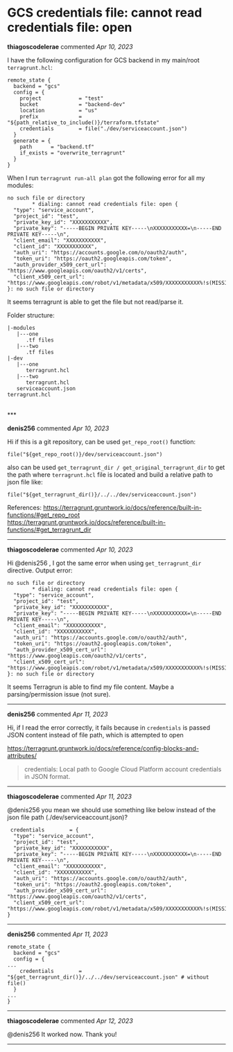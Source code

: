 # GCS credentials file: cannot read credentials file: open

**thiagoscodelerae** commented *Apr 10, 2023*

I have the following configuration for GCS backend in my main/root `terragrunt.hcl`:

```
remote_state {
  backend = "gcs"
  config = {
    project            = "test"
    bucket             = "backend-dev"
    location           = "us"
    prefix             = "${path_relative_to_include()}/terraform.tfstate"
    credentials        = file("./dev/serviceaccount.json")
  }
  generate = {
    path      = "backend.tf"
    if_exists = "overwrite_terragrunt"
  }
}
```

When I run `terragrunt run-all plan` got the following error for all my modules:
```
no such file or directory
        * dialing: cannot read credentials file: open {
  "type": "service_account",
  "project_id": "test",
  "private_key_id": "XXXXXXXXXXX",
  "private_key": "-----BEGIN PRIVATE KEY-----\nXXXXXXXXXXX=\n-----END PRIVATE KEY-----\n",
  "client_email": "XXXXXXXXXXX",
  "client_id": "XXXXXXXXXXX",
  "auth_uri": "https://accounts.google.com/o/oauth2/auth",
  "token_uri": "https://oauth2.googleapis.com/token",
  "auth_provider_x509_cert_url": "https://www.googleapis.com/oauth2/v1/certs",
  "client_x509_cert_url": "https://www.googleapis.com/robot/v1/metadata/x509/XXXXXXXXXXX%!s(MISSING)XXXXXXXXXXX"
}: no such file or directory
```

It seems terragrunt is able to get the file but not read/parse it.

Folder structure:
```
|-modules
   |---one
      .tf files
   |---two
      .tf files
|-dev
   |---one
      terragrunt.hcl
   |---two
      terragrunt.hcl
   serviceaccount.json
terragrunt.hcl
```

<br />
***


**denis256** commented *Apr 10, 2023*

Hi
if this is a git repository, can be used `get_repo_root()` function:
```
file("${get_repo_root()}/dev/serviceaccount.json")
```
also can be used `get_terragrunt_dir / get_original_terragrunt_dir` to get the path where `terragrunt.hcl` file is located and build a relative path to json file like:
```
file("${get_terragrunt_dir()}/../../dev/serviceaccount.json")
```

References:
https://terragrunt.gruntwork.io/docs/reference/built-in-functions/#get_repo_root
https://terragrunt.gruntwork.io/docs/reference/built-in-functions/#get_terragrunt_dir
***

**thiagoscodelerae** commented *Apr 10, 2023*

Hi @denis256 , I got the same error when using `get_terragrunt_dir` directive. Output error:

```
no such file or directory
        * dialing: cannot read credentials file: open {
  "type": "service_account",
  "project_id": "test",
  "private_key_id": "XXXXXXXXXXX",
  "private_key": "-----BEGIN PRIVATE KEY-----\nXXXXXXXXXXX=\n-----END PRIVATE KEY-----\n",
  "client_email": "XXXXXXXXXXX",
  "client_id": "XXXXXXXXXXX",
  "auth_uri": "https://accounts.google.com/o/oauth2/auth",
  "token_uri": "https://oauth2.googleapis.com/token",
  "auth_provider_x509_cert_url": "https://www.googleapis.com/oauth2/v1/certs",
  "client_x509_cert_url": "https://www.googleapis.com/robot/v1/metadata/x509/XXXXXXXXXXX%!s(MISSING)XXXXXXXXXXX"
}: no such file or directory
```

It seems Terragrun is able to find my file content. Maybe a parsing/permission issue (not sure).
***

**denis256** commented *Apr 11, 2023*

Hi,
if I read the error correctly, it fails because in `credentials` is passed JSON content instead of file path, which is attempted to open

https://terragrunt.gruntwork.io/docs/reference/config-blocks-and-attributes/

> credentials: Local path to Google Cloud Platform account credentials in JSON format.


***

**thiagoscodelerae** commented *Apr 11, 2023*

@denis256 you mean we should use something like below instead of the json file path (./dev/serviceaccount.json)?

```
 credentials        = {
  "type": "service_account",
  "project_id": "test",
  "private_key_id": "XXXXXXXXXXX",
  "private_key": "-----BEGIN PRIVATE KEY-----\nXXXXXXXXXXX=\n-----END PRIVATE KEY-----\n",
  "client_email": "XXXXXXXXXXX",
  "client_id": "XXXXXXXXXXX",
  "auth_uri": "https://accounts.google.com/o/oauth2/auth",
  "token_uri": "https://oauth2.googleapis.com/token",
  "auth_provider_x509_cert_url": "https://www.googleapis.com/oauth2/v1/certs",
  "client_x509_cert_url": "https://www.googleapis.com/robot/v1/metadata/x509/XXXXXXXXXXX%!s(MISSING)XXXXXXXXXXX"
}
````
***

**denis256** commented *Apr 11, 2023*

```
remote_state {
  backend = "gcs"
  config = {
...
    credentials        = "${get_terragrunt_dir()}/../../dev/serviceaccount.json" # without file()
  }
...
}
```
***

**thiagoscodelerae** commented *Apr 12, 2023*

@denis256 It worked now. Thank you!
***

